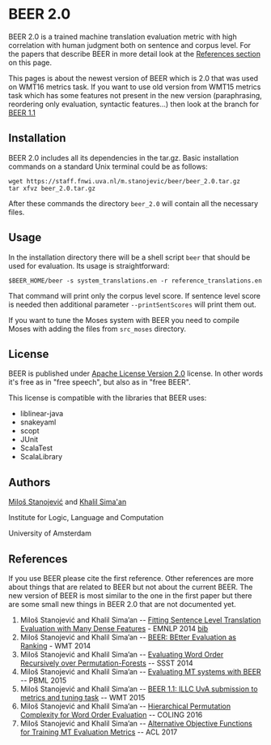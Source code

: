 BEER 2.0
==========

BEER 2.0 is a trained machine translation evaluation metric with high correlation with human judgment both on sentence and corpus level. For the papers that describe BEER in more detail look at the [References section](https://github.com/stanojevic/beer#references) on this page.

This pages is about the newest version of BEER which is 2.0 that was used on WMT16 metrics task. If you want to use old version from WMT15 metrics task which has some features not present in the new version (paraphrasing, reordering only evaluation, syntactic features...) then look at the branch for [BEER 1.1](https://github.com/stanojevic/beer/tree/BEER_1.1)


Installation
----

BEER 2.0 includes all its dependencies in the tar.gz. Basic installation commands on a standard Unix terminal could be as follows:

    wget https://staff.fnwi.uva.nl/m.stanojevic/beer/beer_2.0.tar.gz
    tar xfvz beer_2.0.tar.gz

After these commands the directory `beer_2.0` will contain all the necessary files.

Usage
----

In the installation directory there will be a shell script `beer` that should be used for evaluation. Its usage is straightforward:

    $BEER_HOME/beer -s system_translations.en -r reference_translations.en

That command will print only the corpus level score. If sentence level score is needed then additional parameter `--printSentScores` will print them out.

If you want to tune the Moses system with BEER you need to compile Moses with adding the files from `src_moses` directory.


License
----
BEER is published under [Apache License Version 2.0](https://www.apache.org/licenses/LICENSE-2.0) license. In other words it's free as in "free speech", but also as in "free BEER".

This license is compatible with the libraries that BEER uses:
- liblinear-java
- snakeyaml
- scopt
- JUnit
- ScalaTest
- ScalaLibrary


Authors
----
[Miloš Stanojević](https://staff.fnwi.uva.nl/m.stanojevic) and [Khalil Sima'an](https://staff.fnwi.uva.nl/k.simaan/)

Institute for Logic, Language and Computation

University of Amsterdam



References
----

If you use BEER please cite the first reference. Other references are more about things that are related to BEER but not about the current BEER. The new version of BEER is most similar to the one in the first paper but there are some small new things in BEER 2.0 that are not documented yet.

1. Miloš Stanojević and Khalil Sima’an -- [Fitting Sentence Level Translation Evaluation with Many Dense Features](http://aclweb.org/anthology/D14-1025) - EMNLP 2014 [bib](http://aclweb.org/anthology/D/D14/D14-1025.bib)
2. Miloš Stanojević and Khalil Sima’an -- [BEER: BEtter Evaluation as Ranking](http://www.statmt.org/wmt14/pdf/W14-3354.pdf) - WMT 2014
3. Miloš Stanojević and Khalil Sima’an -- [Evaluating Word Order Recursively over Permutation-Forests](http://aclweb.org/anthology/W/W14/W14-4017.pdf) -- SSST 2014
4. Miloš Stanojević and Khalil Sima’an -- [Evaluating MT systems with BEER](https://ufal.mff.cuni.cz/pbml/104/art-stanojevic-simaan.pdf) -- PBML 2015
5. Miloš Stanojević and Khalil Sima’an -- [BEER 1.1: ILLC UvA submission to metrics and tuning task](http://www.statmt.org/wmt15/pdf/WMT50.pdf) -- WMT 2015
6. Miloš Stanojević and Khalil Sima’an -- [Hierarchical Permutation Complexity for Word Order Evaluation](https://staff.fnwi.uva.nl/m.stanojevic/papers/2016_COLING_pets_evaluation.pdf) -- COLING 2016
7. Miloš Stanojević and Khalil Sima’an -- [Alternative Objective Functions for Training MT Evaluation Metrics](https://staff.fnwi.uva.nl/m.stanojevic/papers/2017_ACL.pdf) -- ACL 2017

